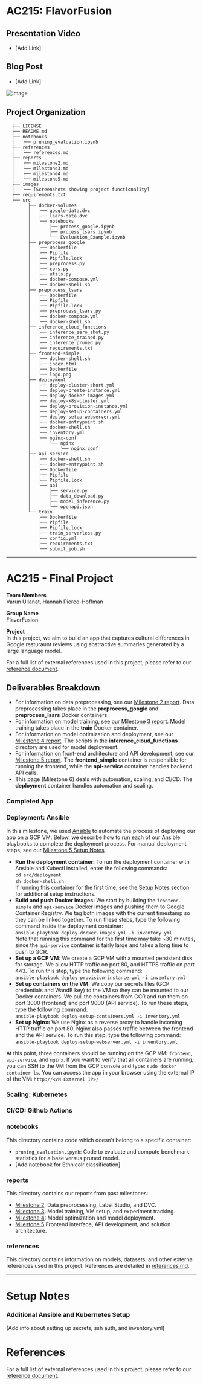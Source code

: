 AC215: FlavorFusion
==============================

## Presentation Video ##
- [Add Link]

## Blog Post ##
- [Add Link]

![image](https://github.com/hpiercehoffman/AC215_FlavorFusion/blob/main/src/frontend-simple/logo.png)

Project Organization
------------
      ├── LICENSE
      ├── README.md
      ├── notebooks
      |   └── pruning_evaluation.ipynb
      ├── references
      │   └── references.md
      ├── reports
      │   ├── milestone2.md
      │   ├── milestone3.md
      │   ├── milestone4.md
      │   └── milestone5.md
      ├── images
      │   └── [Screenshots showing project functionality]
      ├── requirements.txt
      └── src
            ├── docker-volumes
            │   ├── google-data.dvc
            │   ├── lsars-data.dvc
            │   └── notebooks
            │       ├── process_google.ipynb
            │       ├── process_lsars.ipynb
            │       └── Evaluation_Example.ipynb
            ├── preprocess_google
            │   ├── Dockerfile
            │   ├── Pipfile
            │   ├── Pipfile.lock
            │   ├── preprocess.py
            │   ├── cors.py
            │   ├── utils.py
            │   ├── docker-compose.yml
            │   └── docker-shell.sh	
            ├── preprocess_lsars
            │   ├── Dockerfile
            │   ├── Pipfile
            │   ├── Pipfile.lock
            │   ├── preprocess_lsars.py
            │   ├── docker-compose.yml
            │   └── docker-shell.sh
            ├── inference_cloud_functions
            │   ├── inference_zero_shot.py
            │   ├── inference_trained.py
            │   ├── inference_pruned.py
            │   └── requirements.txt
            ├── frontend-simple
            │   ├── docker-shell.sh
            │   ├── index.html
            │   ├── Dockerfile
            │   └── logo.png
            ├── deployment
            │   ├── deploy-cluster-short.yml
            │   ├── deploy-create-instance.yml
            │   ├── deploy-docker-images.yml
            │   ├── deploy-k8s-cluster.yml
            │   ├── deploy-provision-instance.yml
            │   ├── deploy-setup-containers.yml
            │   ├── deploy-setup-webserver.yml
            │   ├── docker-entrypoint.sh
            │   ├── docker-shell.sh
            │   ├── inventory.yml
            │   └── nginx-conf
            │       └── nginx
            │           └── nginx.conf
            ├── api-service
            │   ├── docker-shell.sh
            │   ├── docker-entrypoint.sh
            │   ├── Dockerfile
            │   ├── Pipfile
            │   ├── Pipfile.lock
            │   └── api
            │       ├── service.py
            │       ├── data_download.py
            │       ├── model_inference.py
            │       └── openapi.json
            └── train
                ├── Dockerfile
                ├── Pipfile
                ├── Pipfile.lock
                ├── train_serverless.py
                ├── config.yml
                ├── requirements.txt
                └── submit_job.sh

--------
# AC215 - Final Project

**Team Members**   
Varun Ullanat, Hannah Pierce-Hoffman

**Group Name**   
FlavorFusion

**Project**   
In this project, we aim to build an app that captures cultural differences in Google resturaunt reviews using abstractive summaries generated by a large language model.

For a full list of external references used in this project, please refer to our [reference document](https://github.com/hpiercehoffman/AC215_FlavorFusion/blob/main/references/references.md).

## Deliverables Breakdown ##
- For information on data preprocessing, see our [Milestone 2 report](https://github.com/hpiercehoffman/AC215_FlavorFusion/blob/main/reports/milestone2.md). Data preprocessing takes place in the **preprocess_google** and **preprocess_lsars** Docker containers.
- For information on model training, see our [Milestone 3 report](https://github.com/hpiercehoffman/AC215_FlavorFusion/blob/main/reports/milestone3.md). Model training takes place in the **train** Docker container.
- For information on model optimization and deployment, see our [Milestone 4 report](https://github.com/hpiercehoffman/AC215_FlavorFusion/blob/main/reports/milestone4.md). The scripts in the **inference_cloud_functions** directory are used for model deployment.
- For information on front-end architecture and API development, see our [Milestone 5 report](https://github.com/hpiercehoffman/AC215_FlavorFusion/blob/main/reports/milestone5.md). The **frontend_simple** container is responsible for running the frontend, while the **api-service** container handles backend API calls.
- This page (Milestone 6) deals with automation, scaling, and CI/CD. The **deployment** container handles automation and scaling.

### Completed App ###

### Deployment: Ansible ###
In this milestone, we used [Ansible](https://www.ansible.com/) to automate the process of deploying our app on a GCP VM. Below, we describe how to run each of our Ansible playbooks to complete the deployment process. For manual deployment steps, see our [Milestone 5 Setup Notes](https://github.com/hpiercehoffman/AC215_FlavorFusion/blob/main/reports/milestone5.md#setup-notes). 
- **Run the deployment container:** To run the deployment container with Ansible and Kubectl installed, enter the following commands:  
`cd src/deployment`    
`sh docker-shell.sh`    
If running this container for the first time, see the [Setup Notes](https://github.com/hpiercehoffman/AC215_FlavorFusion/tree/main#setup-notes) section for additional setup instructions.
- **Build and push Docker images:** We start by building the `frontend-simple` and `api-service` Docker images and pushing them to Google Container Registry. We tag both images with the current timestamp so they can be linked together. To run these steps, type the following command inside the deployment container:     
`ansible-playbook deploy-docker-images.yml -i inventory.yml`    
Note that running this command for the first time may take ~30 minutes, since the `api-service` container is fairly large and takes a long time to push to GCR.
- **Set up a GCP VM:** We create a GCP VM with a mounted persistent disk for storage. We allow HTTP traffic on port 80, and HTTPS traffic on port 443. To run this step, type the following command:    
`ansible-playbook deploy-provision-instance.yml -i inventory.yml`
- **Set up containers on the VM:** We copy our secrets files (GCP credentials and WandB key) to the VM so they can be mounted to our Docker containers. We pull the containers from GCR and run them on port 3000 (frontend) and port 9000 (API service). To run these steps, type the following command:         
`ansible-playbook deploy-setup-containers.yml -i inventory.yml`
- **Set up Nginx:** We use Nginx as a reverse proxy to handle incoming HTTP traffic on port 80. Nginx also passes traffic between the frontend and the API service. To run this step, type the following command:    
`ansible-playbook deploy-setup-webserver.yml -i inventory.yml`

At this point, three containers should be running on the GCP VM: `frontend`, `api-service`, and `nginx`. If you want to verify that all containers are running, you can SSH to the VM from the GCP console and type: `sudo docker container ls`. You can access the app in your browser using the external IP of the VM: `http://<VM External IP>/`

### Scaling: Kubernetes ###


### CI/CD: Github Actions ###




### notebooks ###    
This directory contains code which doesn't belong to a specific container:
- `pruning_evaluation.ipynb`: Code to evaluate and compute benchmark statistics for a base versus pruned model.
- [Add notebook for Ethnicolr classification]

### reports ###
This directory contains our reports from past milestones:
- [Milestone 2](https://github.com/hpiercehoffman/AC215_FlavorFusion/blob/main/reports/milestone2.md): Data preprocessing, Label Studio, and DVC.
- [Milestone 3](https://github.com/hpiercehoffman/AC215_FlavorFusion/blob/main/reports/milestone3.md): Model training, VM setup, and experiment tracking.
- [Milestone 4](https://github.com/hpiercehoffman/AC215_FlavorFusion/blob/main/reports/milestone4.md): Model optimization and model deployment.
- [Milestone 5](https://github.com/hpiercehoffman/AC215_FlavorFusion/blob/main/reports/milestone5.md)
Frontend interface, API development, and solution architecture.

### references ###  
This directory contains information on models, datasets, and other external references used in this project. References are detailed in [references.md](https://github.com/hpiercehoffman/AC215_FlavorFusion/blob/main/references/references.md).

--------
# Setup Notes #

### Additional Ansible and Kubernetes Setup ###
(Add info about setting up secrets, ssh auth, and inventory.yml)


# References #

For a full list of external references used in this project, please refer to our [reference document](https://github.com/hpiercehoffman/AC215_FlavorFusion/blob/milestone5/references/references.md).

